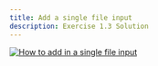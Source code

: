 ```yaml
---
title: Add a single file input
description: Exercise 1.3 Solution
---
```


[![How to add in a single file input](/gifs/1.3.gif)](/gifs/1.3.gif)


